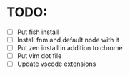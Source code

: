 # TODO:
-[ ] Put fish install
-[ ] Install fnm and default node with it
-[ ] Put zen install in addition to chrome
-[ ] Put vim dot file 
-[ ] Update vscode extensions

